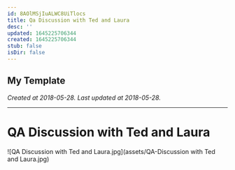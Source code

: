 ```yaml
---
id: 8AOlMSjIuALWC8UiTlocs
title: Qa Discussion with Ted and Laura
desc: ''
updated: 1645225706344
created: 1645225706344
stub: false
isDir: false
---
```

My Template
---

_Created at 2018-05-28._
_Last updated at 2018-05-28._




---

# QA Discussion with Ted and Laura


![QA Discussion with Ted and Laura.jpg](assets/QA-Discussion with Ted and Laura.jpg)

